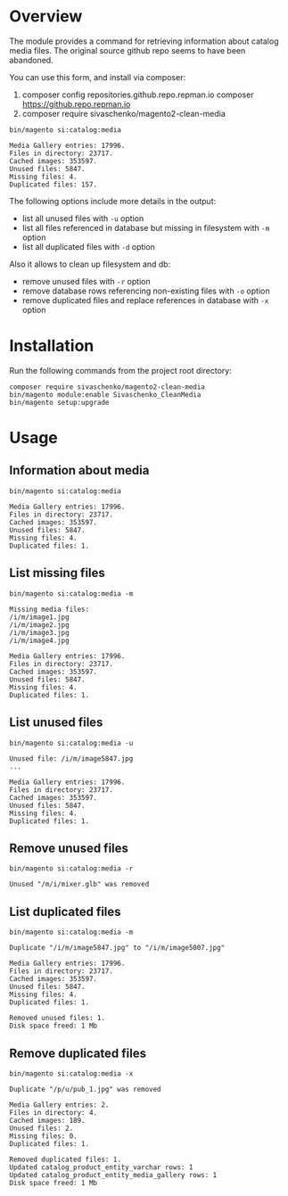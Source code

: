 # Overview

The module provides a command for retrieving information about catalog media files.
The original source github repo seems to have been abandoned.

You can use this form, and install via composer:

1. composer config repositories.github.repo.repman.io composer https://github.repo.repman.io
2. composer require sivaschenko/magento2-clean-media

   

```
bin/magento si:catalog:media

Media Gallery entries: 17996.
Files in directory: 23717.
Cached images: 353597.
Unused files: 5847.
Missing files: 4.
Duplicated files: 157.
```

The following options include more details in the output:
 - list all unused files with `-u` option
 - list all files referenced in database but missing in filesystem with `-m` option
 - list all duplicated files with `-d` option

Also it allows to clean up filesystem and db:
 - remove unused files with `-r` option
 - remove database rows referencing non-existing files with `-o` option
 - remove duplicated files and replace references in database with `-x` option

# Installation

Run the following commands from the project root directory:

```
composer require sivaschenko/magento2-clean-media
bin/magento module:enable Sivaschenko_CleanMedia
bin/magento setup:upgrade
```

# Usage

## Information about media

```
bin/magento si:catalog:media

Media Gallery entries: 17996.
Files in directory: 23717.
Cached images: 353597.
Unused files: 5847.
Missing files: 4.
Duplicated files: 1.
```

## List missing files

```
bin/magento si:catalog:media -m

Missing media files:
/i/m/image1.jpg
/i/m/image2.jpg
/i/m/image3.jpg
/i/m/image4.jpg

Media Gallery entries: 17996.
Files in directory: 23717.
Cached images: 353597.
Unused files: 5847.
Missing files: 4.
Duplicated files: 1.
```

## List unused files

```
bin/magento si:catalog:media -u

Unused file: /i/m/image5847.jpg
...

Media Gallery entries: 17996.
Files in directory: 23717.
Cached images: 353597.
Unused files: 5847.
Missing files: 4.
Duplicated files: 1.
```

## Remove unused files

```
bin/magento si:catalog:media -r

Unused "/m/i/mixer.glb" was removed
```

## List duplicated files

```
bin/magento si:catalog:media -m

Duplicate "/i/m/image5847.jpg" to "/i/m/image5007.jpg"

Media Gallery entries: 17996.
Files in directory: 23717.
Cached images: 353597.
Unused files: 5847.
Missing files: 4.
Duplicated files: 1.

Removed unused files: 1.
Disk space freed: 1 Mb
```

## Remove duplicated files

```
bin/magento si:catalog:media -x

Duplicate "/p/u/pub_1.jpg" was removed

Media Gallery entries: 2.
Files in directory: 4.
Cached images: 189.
Unused files: 2.
Missing files: 0.
Duplicated files: 1.

Removed duplicated files: 1.
Updated catalog_product_entity_varchar rows: 1
Updated catalog_product_entity_media_gallery rows: 1
Disk space freed: 1 Mb
```

